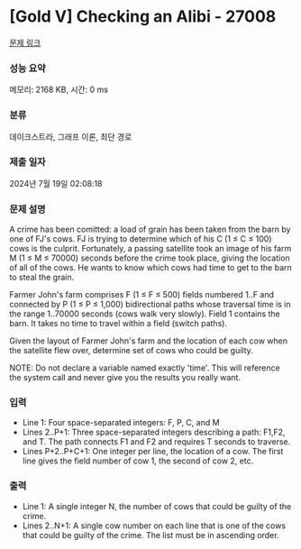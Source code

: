 # [Gold V] Checking an Alibi - 27008 

[문제 링크](https://www.acmicpc.net/problem/27008) 

### 성능 요약

메모리: 2168 KB, 시간: 0 ms

### 분류

데이크스트라, 그래프 이론, 최단 경로

### 제출 일자

2024년 7월 19일 02:08:18

### 문제 설명

<p>A crime has been comitted: a load of grain has been taken from the barn by one of FJ's cows. FJ is trying to determine which of his C (1 ≤ C ≤ 100) cows is the culprit. Fortunately, a passing satellite took an image of his farm M (1 ≤ M ≤ 70000) seconds before the crime took place, giving the location of all of the cows. He wants to know which cows had time to get to the barn to steal the grain.</p>

<p>Farmer John's farm comprises F (1 ≤ F ≤ 500) fields numbered 1..F and connected by P (1 ≤ P ≤ 1,000) bidirectional paths whose traversal time is in the range 1..70000 seconds (cows walk very slowly). Field 1 contains the barn. It takes no time to travel within a field (switch paths).</p>

<p>Given the layout of Farmer John's farm and the location of each cow when the satellite flew over, determine set of cows who could be guilty.</p>

<p>NOTE: Do not declare a variable named exactly 'time'. This will reference the system call and never give you the results you really want.</p>

### 입력 

 <ul>
	<li>Line 1: Four space-separated integers: F, P, C, and M</li>
	<li>Lines 2..P+1: Three space-separated integers describing a path: F1,F2, and T. The path connects F1 and F2 and requires T seconds to traverse.</li>
	<li>Lines P+2..P+C+1: One integer per line, the location of a cow. The first line gives the field number of cow 1, the second of cow 2, etc.</li>
</ul>

### 출력 

 <ul>
	<li>Line 1: A single integer N, the number of cows that could be guilty of the crime.</li>
	<li>Lines 2..N+1: A single cow number on each line that is one of the cows that could be guilty of the crime. The list must be in ascending order.</li>
</ul>

